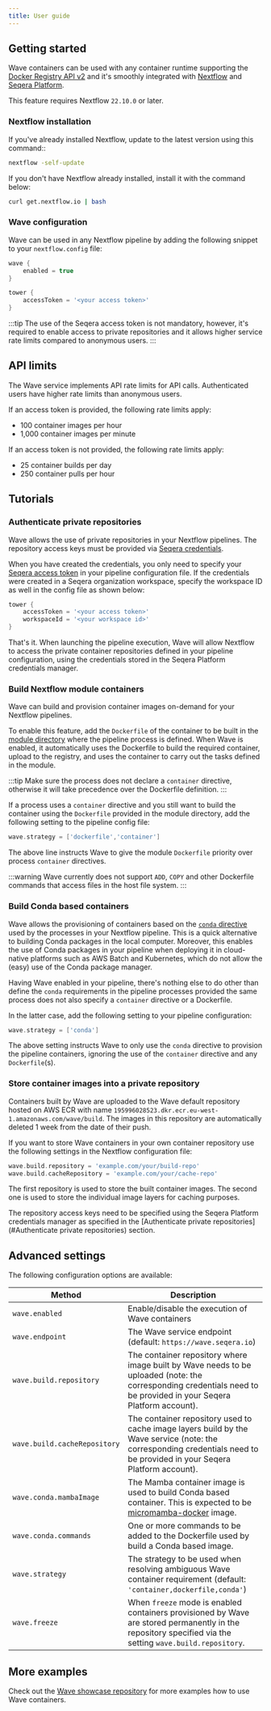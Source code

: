 ```yaml
---
title: User guide
---
```


## Getting started

Wave containers can be used with any container runtime supporting the [Docker Registry API v2](https://docs.docker.com/registry/spec/api/) and it's smoothly integrated with [Nextflow](https://www.nextflow.io/) and [Seqera Platform](https://cloud.tower.nf/).

This feature requires Nextflow `22.10.0` or later.

### Nextflow installation

If you've already installed Nextflow, update to the latest version using this command::

```bash
nextflow -self-update
```

If you don't have Nextflow already installed, install it with the command below:

```bash
curl get.nextflow.io | bash
```

### Wave configuration

Wave can be used in any Nextflow pipeline by adding the following snippet to your `nextflow.config` file:

```groovy
wave {
    enabled = true
}

tower {
    accessToken = '<your access token>'
}
```

:::tip
The use of the Seqera access token is not mandatory, however, it's required to enable access to private repositories and it allows higher service rate limits compared to anonymous users.
:::

## API limits

The Wave service implements API rate limits for API calls. Authenticated users have higher rate limits than anonymous users.

If an access token is provided, the following rate limits apply:

- 100 container images per hour
- 1,000 container images per minute

If an access token is not provided, the following rate limits apply:

- 25 container builds per day
- 250 container pulls per hour

## Tutorials

### Authenticate private repositories

Wave allows the use of private repositories in your Nextflow pipelines. The repository access keys must be provided via [Seqera credentials](https://help.tower.nf/23.1/credentials/overview/).

When you have created the credentials, you only need to specify your [Seqera access token](https://help.tower.nf/23.1/api/overview/#authentication) in your pipeline configuration file. If the credentials were created in a Seqera organization workspace, specify the workspace ID as well in the config file as shown below:

```groovy
tower {
    accessToken = '<your access token>'
    workspaceId = '<your workspace id>'
}
```

That's it. When launching the pipeline execution, Wave will allow Nextflow to access the private container repositories defined in your pipeline configuration, using the credentials stored in the Seqera Platform credentials manager.

### Build Nextflow module containers

Wave can build and provision container images on-demand for your Nextflow pipelines.

To enable this feature, add the `Dockerfile` of the container to be built in the [module directory](https://www.nextflow.io/docs/latest/dsl2.html#module-binaries) where the pipeline process is defined. When Wave is enabled, it automatically uses the Dockerfile to build the required container, upload to the registry, and uses the container to carry out the tasks defined in the module.

:::tip
Make sure the process does not declare a `container` directive, otherwise it will take precedence over the Dockerfile definition.
:::

If a process uses a `container` directive and you still want to build the container using the `Dockerfile` provided in the module directory, add the following setting to the pipeline config file:

```groovy
wave.strategy = ['dockerfile','container']
```

The above line instructs Wave to give the module `Dockerfile` priority over process `container` directives.

:::warning
Wave currently does not support `ADD`, `COPY` and other Dockerfile commands that access files in the host file system.
:::

### Build Conda based containers

Wave allows the provisioning of containers based on the [`conda` directive](https://www.nextflow.io/docs/latest/process.html#conda) used by the processes in your Nextflow pipeline. This is a quick alternative to building Conda packages in the local computer. Moreover, this enables the use of Conda packages in your pipeline when deploying it in cloud-native platforms such as AWS Batch and Kubernetes, which do not allow the (easy) use of the Conda package manager.

Having Wave enabled in your pipeline, there's nothing else to do other than define the `conda` requirements in the pipeline processes provided the same process does not also specify a `container` directive or a Dockerfile.

In the latter case, add the following setting to your pipeline configuration:

```groovy
wave.strategy = ['conda']
```

The above setting instructs Wave to only use the `conda` directive to provision the pipeline containers, ignoring the use of the `container` directive and any `Dockerfile`(s).

### Store container images into a private repository

Containers built by Wave are uploaded to the Wave default repository hosted on AWS ECR with name `195996028523.dkr.ecr.eu-west-1.amazonaws.com/wave/build`. The images in this repository are automatically deleted 1 week from the date of their push.

If you want to store Wave containers in your own container repository use the following settings in the Nextflow configuration file:

```groovy
wave.build.repository = 'example.com/your/build-repo'
wave.build.cacheRepository = 'example.com/your/cache-repo'
```

The first repository is used to store the built container images. The second one is used to store the individual image layers for caching purposes.

The repository access keys need to be specified using the Seqera Platform credentials manager as specified in the [Authenticate private repositories](#Authenticate private repositories) section.

## Advanced settings

The following configuration options are available:

| Method                       | Description                                                                                                                                                              |
| ---------------------------- | ------------------------------------------------------------------------------------------------------------------------------------------------------------------------ |
| `wave.enabled`               | Enable/disable the execution of Wave containers                                                                                                                          |
| `wave.endpoint`              | The Wave service endpoint (default: `https://wave.seqera.io`)                                                                                                            |
| `wave.build.repository`      | The container repository where image built by Wave needs to be uploaded (note: the corresponding credentials need to be provided in your Seqera Platform account).       |
| `wave.build.cacheRepository` | The container repository used to cache image layers build by the Wave service (note: the corresponding credentials need to be provided in your Seqera Platform account). |
| `wave.conda.mambaImage`      | The Mamba container image is used to build Conda based container. This is expected to be [micromamba-docker](https://github.com/mamba-org/micromamba-docker) image.      |
| `wave.conda.commands`        | One or more commands to be added to the Dockerfile used by build a Conda based image.                                                                                    |
| `wave.strategy`              | The strategy to be used when resolving ambiguous Wave container requirement (default: `'container,dockerfile,conda'`)                                                    |
| `wave.freeze`                | When `freeze` mode is enabled containers provisioned by Wave are stored permanently in the repository specified via the setting `wave.build.repository`.                 |

## More examples

Check out the [Wave showcase repository](https://github.com/seqeralabs/wave-showcase) for more examples how to use Wave containers.
